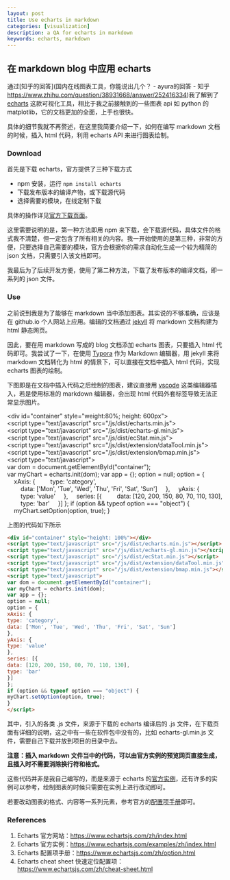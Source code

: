 ```yaml
---
layout: post
title: Use echarts in markdown 
categories: [visualization]
description: a QA for echarts in markdown
keywords: echarts, markdown
---
```


## 在 markdown blog 中应用 echarts

通过[知乎的回答](国内在线图表工具，你能说出几个？ - ayura的回答 - 知乎 https://www.zhihu.com/question/38931668/answer/252416334)我了解到了 [echarts](https://www.echartsjs.com/zh/index.html) 这款可视化工具，相比于我之前接触到的一些图表 api 如 python 的 matplotlib，它的文档更加的全面，上手也很快。

具体的细节我就不再赘述，在这里我简要介绍一下，如何在编写 markdown 文档的时候，插入 html 代码，利用 echarts API 来进行图表绘制。

### Download

首先是下载 echarts，官方提供了三种下载方式

* npm 安装，运行 `npm install echarts`
* 下载发布版本的编译产物，或下载源代码
* 选择需要的模块，在线定制下载

具体的操作详见[官方下载页面](https://www.echartsjs.com/zh/download.html)。

这里需要说明的是，第一种方法即用 npm 来下载，会下载源代码，具体文件的格式我不清楚，但一定包含了所有相关的内容。我一开始使用的是第三种，非常的方便，只要选择自己需要的模块，官方会根据你的需求自动化生成一个较为精简的 json 文档，只需要引入该文档即可。

我最后为了后续开发方便，使用了第二种方法，下载了发布版本的编译文档，即一系列的 json 文件。

### Use

之前说到我是为了能够在 markdown 当中添加图表。其实说的不够准确，应该是在 github.io 个人网站上应用。编辑的文档通过 [jekyll](http://jekyllcn.com/) 将 markdown 文档构建为 html 静态网页。

因此，要在用 markdown 写成的 blog 文档添加 echarts 图表，只要插入 html 代码即可。我尝试了一下，在使用 [Typora](https://www.typora.io/) 作为 Markdown 编辑器，用 jekyll 来将 markdown 文档转化为 html 的情景下，可以直接在文档中插入 html 代码，实现 echarts 图表的绘制。

下图即是在文档中插入代码之后绘制的图表，建议直接用 [vscode](https://code.visualstudio.com/) 这类编辑器插入，若是使用标准的 markdown 编辑器，会出现 html 代码外套标签导致无法正常显示图片。

<div id="container" style="weight:80%; height: 600px"></div>
<script type="text/javascript" src="/js/dist/echarts.min.js"></script>
<script type="text/javascript" src="/js/dist/echarts-gl.min.js"></script>
<script type="text/javascript" src="/js/dist/ecStat.min.js"></script>
<script type="text/javascript" src="/js/dist/extension/dataTool.min.js"></script>
<script type="text/javascript" src="/js/dist/extension/bmap.min.js"></script>
<script type="text/javascript">
var dom = document.getElementById("container");
var myChart = echarts.init(dom);
var app = {};
option = null;
option = {
    xAxis: {
        type: 'category',
        data: ['Mon', 'Tue', 'Wed', 'Thu', 'Fri', 'Sat', 'Sun']
    },
    yAxis: {
        type: 'value'
    },
    series: [{
        data: [120, 200, 150, 80, 70, 110, 130],
        type: 'bar'
    }]
};
if (option && typeof option === "object") {
    myChart.setOption(option, true);
}
</script>

上图的代码如下所示

```html
<div id="container" style="height: 100%"></div>
<script type="text/javascript" src="/js/dist/echarts.min.js"></script>
<script type="text/javascript" src="/js/dist/echarts-gl.min.js"></script>
<script type="text/javascript" src="/js/dist/ecStat.min.js"></script>
<script type="text/javascript" src="/js/dist/extension/dataTool.min.js"></script>
<script type="text/javascript" src="/js/dist/extension/bmap.min.js"></script>
<script type="text/javascript">
var dom = document.getElementById("container");
var myChart = echarts.init(dom);
var app = {};
option = null;
option = {
xAxis: {
type: 'category',
data: ['Mon', 'Tue', 'Wed', 'Thu', 'Fri', 'Sat', 'Sun']
},
yAxis: {
type: 'value'
},
series: [{
data: [120, 200, 150, 80, 70, 110, 130],
type: 'bar'
}]
};
if (option && typeof option === "object") {
myChart.setOption(option, true);
}
</script>
```

其中，引入的各类 .js 文件，来源于下载的 echarts 编译后的 .js 文件，在下载页面有详细的说明，这之中有一些在软件包中没有的，比如 echarts-gl.min.js 文件，需要自己下载并放到项目的目录中去。

**注意：插入 markdown 文件当中的代码，可以由官方实例的预览网页直接生成，且插入时不需要消除换行符和格式。**

这些代码并非是我自己编写的，而是来源于 echarts 的[官方实例](https://www.echartsjs.com/examples/zh/editor.html?c=bar-negative)，还有许多的实例可以参考，绘制图表的时候只需要在实例上进行改动即可。

若要改动图表的格式、内容等一系列元素，参考官方的[配置项手册](https://www.echartsjs.com/zh/option.html)即可。

### References

1. Echarts 官方网站：https://www.echartsjs.com/zh/index.html
2. Echarts 官方实例：https://www.echartsjs.com/examples/zh/index.html
3. Echarts 配置项手册：https://www.echartsjs.com/zh/option.html
4. Echarts cheat sheet 快速定位配置项：https://www.echartsjs.com/zh/cheat-sheet.html